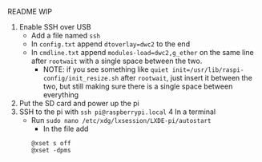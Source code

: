 README WIP

1. Enable SSH over USB
    - Add a file named `ssh`
    - In `config.txt` append `dtoverlay=dwc2` to the end
    - In `cmdline.txt` append `modules-load=dwc2,g_ether` on the same line after `rootwait` with a single space between the two.
        - NOTE: if you see something like `quiet init=/usr/lib/raspi-config/init_resize.sh` after `rootwait`, just insert it between the two, but still making sure there is a single space between everything
2. Put the SD card and power up the pi
3. SSH to the pi with `ssh pi@raspberrypi.local`
4 In a terminal
    - Run `sudo nano /etc/xdg/lxsession/LXDE-pi/autostart`
        - In the file add
        ```
        @xset s off
        @xset -dpms
        ```
    

